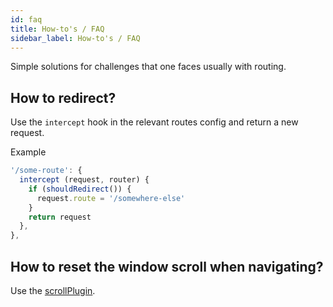 ```yaml
---
id: faq
title: How-to's / FAQ
sidebar_label: How-to's / FAQ
---
```


Simple solutions for challenges that one faces usually with routing.

## How to redirect?

Use the `intercept` hook in the relevant routes config and return a new request.

Example

```js
'/some-route': {
  intercept (request, router) {
    if (shouldRedirect()) {
      request.route = '/somewhere-else'
    }
    return request
  },
},
```

## How to reset the window scroll when navigating?

Use the [scrollPlugin](https://github.com/AoDev/bard-router/tree/master/src/plugins).
